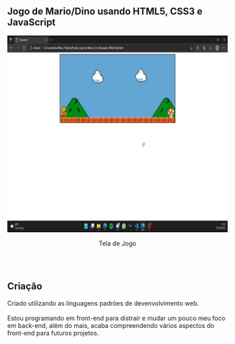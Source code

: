 <h2>Jogo de Mario/Dino usando HTML5, CSS3 e JavaScript</h2>

<div align="center">
    <img src="vid/captura_jogo.gif" width="800" height="450"> 
    <p>Tela de Jogo</p>
</div>
<br></br>

<h2>Criação</h2>
<p>
Criado utilizando as linguagens padrões de devenvolvimento web.
<br></br>
Estou programando em front-end para distrair e mudar um pouco meu foco em back-end, além do mais, acaba compreendendo vários aspectos do front-end para futuros projetos.
</p>